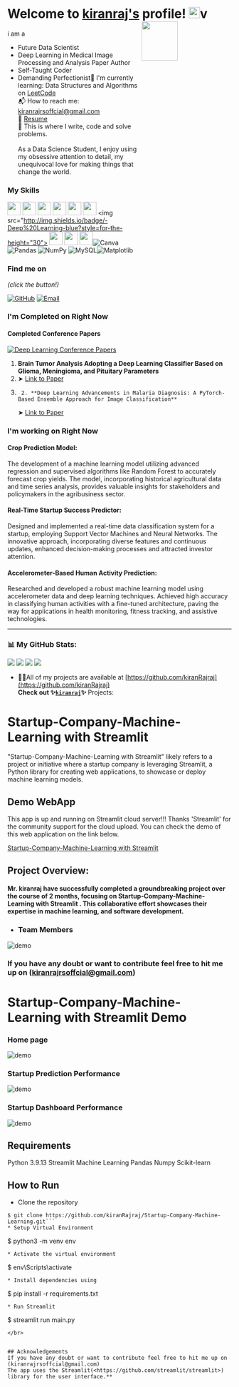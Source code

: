 # Welcome to [kiranraj's](https://github.com/kiranRajraj/) profile! <a href="https://github.com/kiranRajraj/"> <img src="https://media.giphy.com/media/hvRJCLFzcasrR4ia7z/giphy.gif" width="25px"></a><img src="https://www.web24zone.com/wp-content/uploads/2022/10/46207-programmer-1.gif" height=15% width=40% align="right">v
i am a
* Future Data Scientist 
* Deep Learning in Medical Image Processing and Analysis Paper Author
* Self-Taught Coder
* Demanding Perfectionist🌱 I'm currently learning: Data Structures and Algorithms on [LeetCode](https://leetcode.com/kiranrajrsoffcial)<br>
📬 How to reach me: [kiranrajrsoffcial@gmail.com](mailto:kiranrajrsoffcial@gmail.com)<br>
📝 [Resume](https://github.com/kiranRajraj/RESUME/blob/main/kiranraj%20official.pdf)<br>
💪 This is where I write, code and solve problems.<br><br> As a Data Science Student, I enjoy using my obsessive attention to detail, my unequivocal love for making 
 things that change the world.
### My Skills 
<img src="https://img.shields.io/badge/-C-blue?style=for-the-badge&logo=c&logoColor=FFFFFF" height="30"> <img src="https://img.shields.io/badge/-C++-blue?style=for-the-badge&logo=c%2B%2B&logoColor=FFFFFF" height="30"> <img src="http://img.shields.io/badge/-Python-blue?style=for-the-badge&logo=python&logoColor=FFFFFF" height="30"> <img src="https://img.shields.io/badge/-Java-blue?style=for-the-badge&logo=openjdk&logoColor=white" height="30"> <img src="http://img.shields.io/badge/-PHP-blue?style=for-the-badge&logo=php&logoColor=FFFFFF" height="30"> <img src="http://img.shields.io/badge/-Machine%20Learning-blue?style=for-the-badge&logo=machine-learning&logoColor=FFFFFF" height="30"> <img src="http://img.shields.io/badge/-Deep%20Learning-blue?style=for-the-height="30"> <img src="http://img.shields.io/badge/-Deep%20Learning-blue?style=for-the-badge&logo=deep-learning&logoColor=FFFFFF" height="30"> <img src="http://img.shields.io/badge/-Computer%20Vision-blue?style=for-the-badge&logo=computer-vision&logoColor=FFFFFF" height="30"> <img src="http://img.shields.io/badge/-MySQL-blue?style=for-the-badge&logo=mysql&logoColor=FFFFFF" height="30">![Canva](https://img.shields.io/badge/Canva-%2300C4CC.svg?style=for-the-badge&logo=Canva&logoColor=white)  ![Pandas](https://img.shields.io/badge/pandas-%23150458.svg?style=for-the-badge&logo=pandas&logoColor=white) ![NumPy](https://img.shields.io/badge/numpy-%23013243.svg?style=for-the-badge&logo=numpy&logoColor=white) ![MySQL](https://img.shields.io/badge/mysql-%2300000f.svg?style=for-the-badge&logo=mysql&logoColor=white)![Matplotlib](https://img.shields.io/badge/Matplotlib-%23ffffff.svg?style=for-the-badge&logo=Matplotlib&logoColor=black)




### Find me on 

_(click the button!)_

[![GitHub](https://img.shields.io/badge/-GitHub-blue?style=for-the-badge&logo=github&logoColor=white)](https://github.com/kiranRajraj) [![Email](https://img.shields.io/badge/-Email-blue?style=for-the-badge&logo=mail.ru&logoColor=white)](mailto:kiranrajrsoffcial@gmail.com)


### I'm Completed on Right Now


#### Completed Conference Papers
[![Deep Learning Conference Papers](https://upload.wikimedia.org/wikipedia/commons/f/ff/IGI_Global.jpg)](https://digital-library.theiet.org/content/books/10.1049/pbhe059e_ch16)

1. **Brain Tumor Analysis Adopting a Deep Learning Classifier Based on Glioma, Meningioma, and Pituitary Parameters**
2.   ➤ [Link to Paper](https://digital-library.theiet.org/content/books/10.1049/pbhe059e_ch16)
3.      2. **Deep Learning Advancements in Malaria Diagnosis: A PyTorch-Based Ensemble Approach for Image Classification**  
   ➤ [Link to Paper](https://www.igi-global.com/chapter/deep-learning-advancements-in-malaria-diagnosis/351607)


### I'm working on Right Now
#### Crop Prediction Model: 
The development of a machine learning model utilizing advanced regression and supervised algorithms like Random Forest to accurately forecast crop yields. The model, incorporating historical agricultural data and time series analysis, provides valuable insights for stakeholders and policymakers in the agribusiness sector.

#### Real-Time Startup Success Predictor: 
Designed and implemented a real-time data classification system for a startup, employing Support Vector Machines and Neural Networks. The innovative approach, incorporating diverse features and continuous updates, enhanced decision-making processes and attracted investor attention.

#### Accelerometer-Based Human Activity Prediction: 
Researched and developed a robust machine learning model using accelerometer data and deep learning techniques. Achieved high accuracy in classifying human activities with a fine-tuned architecture, paving the way for applications in health monitoring, fitness tracking, and assistive technologies.

-------------------------------------------------------------------------------------------------------
### 📊 My GitHub Stats:
![](https://github-profile-trophy.vercel.app/?username=kiranRajraj&theme=radical&no-frame=false&no-bg=true&margin-w=4&title=MultiLanguage,Repositories,Stars,Experience,Followers)
![](https://github-profile-trophy.vercel.app/?username=Hirthick6&row=1&column=1&theme=darkhub&no-bg=true&no-frame=true&title=Joined2020&margin-w=4)
![](https://github-readme-streak-stats.herokuapp.com/?user=kiranRajraj&theme=radical&hide_border=false)
![](https://github-readme-stats.vercel.app/api/top-langs/?username=Hirthick6&hide=jupyter%20notebook&theme=radical&hide_border=false&include_all_commits=false&count_private=true&layout=compact)
- 👨‍💻All of my projects are available at [https://github.com/kiranRajraj](https://github.com/kiranRajraj)<br>
**Check out 
✨[`kiranraj`](https://github.com/kiranRajraj)✨**
Projects:
# Startup-Company-Machine-Learning with Streamlit 

"Startup-Company-Machine-Learning with Streamlit" likely refers to a project or initiative where a startup company is leveraging Streamlit, a Python library for creating web applications, to showcase or deploy machine learning models.


## Demo WebApp

This app is up and running on Streamlit cloud server!!! Thanks 'Streamlit' for the community support for the cloud upload. You can check the demo of this web application on the link below.

[Startup-Company-Machine-Learning with Streamlit ](https://github.com/kiranRajraj/Startup-Company-Machine-Learning)
## Project Overview:

#### Mr. kiranraj have successfully completed a groundbreaking project over the course of 2 months, focusing on Startup-Company-Machine-Learning with Streamlit . This collaborative effort showcases their expertise in  machine learning, and software development.
- ### Team Members
![demo](https://media.giphy.com/media/v1.Y2lkPTc5MGI3NjExMnBuZXZ0aGhqNTFtd3Q0MnBrbXUwcjBjNjI4M3JqcTFkaGw4eXdoeSZlcD12MV9pbnRlcm5hbF9naWZfYnlfaWQmY3Q9Zw/wXFdM9bohG4bqK2qOT/giphy.gif
)

###  If you have any doubt or want to contribute feel free to hit me up on (kiranrajrsoffcial@gmail.com)
# Startup-Company-Machine-Learning with Streamlit Demo

### Home page

![demo](https://media.giphy.com/media/v1.Y2lkPTc5MGI3NjExeThnbDQ5cmVrYnBkcGp2dHZkdWQybjFpOXVjNHduaGR2dnRnYjRjMyZlcD12MV9pbnRlcm5hbF9naWZfYnlfaWQmY3Q9Zw/BuiWalMAqdDgv7IYBK/giphy.gif
)

### Startup Prediction Performance

![demo](https://media.giphy.com/media/v1.Y2lkPTc5MGI3NjExZzd4Mmd3dXQ1cm9rM2lzemx5ajBzcmF3dDU0dDBjcTFpbXU5bDcwaCZlcD12MV9pbnRlcm5hbF9naWZfYnlfaWQmY3Q9Zw/qLnwPvnST1VznZyhb8/giphy.gif)

### Startup Dashboard Performance 

![demo](
https://media.giphy.com/media/v1.Y2lkPTc5MGI3NjExZmRjbWJ0ZWJnb2R2MWl5cWpkeWVpdnJjdW80a2N6d3M4dDdxNWc3aCZlcD12MV9pbnRlcm5hbF9naWZfYnlfaWQmY3Q9Zw/SsrxpmCAbUPDzrM236/giphy.gif)
## Requirements
Python 3.9.13
Streamlit
Machine Learning
Pandas
Numpy
Scikit-learn

## How to Run
* Clone the repository

```
$ git clone https://github.com/kiranRajraj/Startup-Company-Machine-Learning.git```
* Setup Virtual Environment

```
$ python3 -m venv env
```
* Activate the virtual environment

```
$ env\Scripts\activate
```
* Install dependencies using

```
$ pip install -r requirements.txt
```
* Run Streamlit

```
$ streamlit run main.py
```
</br>


## Acknowledgements
If you have any doubt or want to contribute feel free to hit me up on (kiranrajrsoffcial@gmail.com)
The app uses the Streamlit(<https://github.com/streamlit/streamlit>) library for the user interface.**



